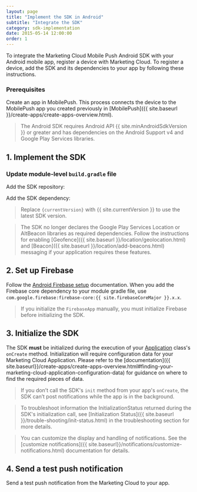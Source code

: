 ```yaml
---
layout: page
title: "Implement the SDK in Android"
subtitle: "Integrate the SDK"
category: sdk-implementation
date: 2015-05-14 12:00:00
order: 1
---
```


To integrate the Marketing Cloud Mobile Push Android SDK with your Android mobile app, register a device with Marketing Cloud. To register a device, add the SDK and its dependencies to your app by following these instructions.

### Prerequisites

Create an app in MobilePush. This process connects the device to the MobilePush app you created previously in [MobilePush]({{ site.baseurl }}/create-apps/create-apps-overview.html).

> The Android SDK requires Android API {{ site.minAndroidSdkVersion }} or greater and has dependencies on the Android Support v4 and Google Play Services libraries.

## 1.  Implement the SDK

### Update module-level `build.gradle` file

Add the SDK repository:
<script src="https://gist.github.com/sfmc-mobilepushsdk/d1caa687eedbf5792f1ea399cf8e5749.js"></script>

Add the SDK dependency:
<script src="https://gist.github.com/sfmc-mobilepushsdk/847e10adaed170e613a21986487d47d5.js"></script>

> Replace `{currentVersion}` with {{ site.currentVersion }} to use the latest SDK version.

> The SDK no longer declares the Google Play Services Location or AltBeacon libraries as required dependencies.  Follow the instructions for enabling [Geofence]({{ site.baseurl }}/location/geolocation.html) and [Beacon]({{ site.baseurl }}/location/add-beacons.html) messaging if your application requires these features.

## 2.  Set up Firebase

Follow the [Android Firebase setup](https://firebase.google.com/docs/android/setup) documentation.  When you add the Firebase core dependency to your module gradle file, use `com.google.firebase:firebase-core:{{ site.firebaseCoreMajor }}.x.x`.

> If you initialize the `FirebaseApp` manually, you must initialize Firebase before initializing the SDK.

## 3.  Initialize the SDK

The SDK **must** be initialized during the execution of your [Application](https://developer.android.com/reference/android/app/Application) class's `onCreate` method.  Initialization will require configuration data for your Marketing Cloud Application.  Please refer to the [documentation]({{ site.baseurl}}/create-apps/create-apps-overview.html#finding-your-marketing-cloud-application-configuration-data) for guidance on where to find the required pieces of data.

<script src="https://gist.github.com/sfmc-mobilepushsdk/4016de963a1e7f828faabab46c8bb1a3.js"></script>

> If you don’t call the SDK's `init` method from your app's `onCreate`, the SDK can’t post notifications while the app is in the background.

> To troubleshoot information the InitializationStatus returned during the SDK's initialization call, see [Initialization Status]({{ site.baseurl }}/trouble-shooting/init-status.html) in the troubleshooting section for more details.

> You can customize the display and handling of notifications. See the [customize notifications]({{ site.baseurl}}/notifications/customize-notifications.html) documentation for details.

## 4. Send a test push notification

Send a test push notification from the Marketing Cloud to your app.
